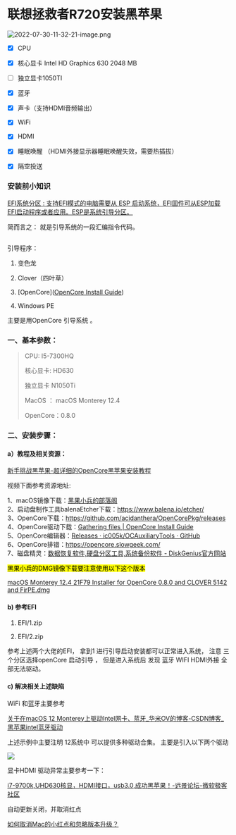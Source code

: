 # 联想拯救者R720安装黑苹果

![2022-07-30-11-32-21-image.png](http://www.rainfly.cn/content/uploadfile/202207/57971659153593.png)

- [x] CPU

- [x] 核心显卡 Intel HD Graphics 630 2048 MB

- [ ] 独立显卡1050TI

- [x] 蓝牙

- [x] 声卡（支持HDMI音频输出）

- [x] WiFi

- [x] HDMI

- [x] 睡眠唤醒 （HDMI外接显示器睡眠唤醒失效，需要热插拔）

- [x] 隔空投送

### 安装前小知识

[EFI系统分区 :    支持EFI模式的电脑需要从 ESP 启动系统，EFI固件可从ESP加载EFI启动程序或者应用。ESP是系统引导分区。]([EFI系统分区_百度百科](https://baike.baidu.com/item/EFI%E7%B3%BB%E7%BB%9F%E5%88%86%E5%8C%BA/23315989?fr=aladdin))

简而言之： 就是引导系统的一段汇编指令代码。

<img src="file:///Users/rain/Library/Application%20Support/marktext/images/2022-07-30-11-11-50-image.png" title="" alt="" data-align="center">

引导程序： 

1. 变色龙

2. Clover（四叶草）

3. [OpenCore]([OpenCore Install Guide](https://dortania.github.io/OpenCore-Install-Guide/))

4. Windows PE

主要是用OpenCore 引导系统 。

### 一、基本参数：

> CPU: I5-7300HQ   
> 
> 核心显卡: HD630 
> 
> 独立显卡 N1050Ti
> 
> MacOS ： macOS Monterey 12.4 
> 
> OpenCore：0.8.0

### 二、安装步骤：

#### a）教程及相关资源：

[新手挑战黑苹果-超详细的OpenCore黑苹果安装教程](https://www.bilibili.com/video/BV18V41187JZ?p=1&share_medium=android&share_medium=android&share_medium=android&share_medium=android&share_plat=android&share_plat=android&share_plat=android&share_plat=android&share_source=COPY&share_source=COPY&share_source=COPY&share_source=COPY&share_tag=s_i%25C3%2597tamp%3D1616727523&share_tag=s_i%25C3%2597tamp%3D1616727523&share_tag=s_i%C3%97tamp%3D1616727523&share_tag=s_i%25C3%2597tamp%3D1616727523&unique_k=uNWbnL&unique_k=uNWbnL&unique_k=uNWbnL&unique_k=uNWbnL&vd_source=2c89c7c11b923bc0c820cde3df8b7a3b%255D%255D%28https%3A%2F%2Fwww.bilibili.com%2Fvideo%2FBV18V41187JZ%3Fp%3D1&vd_source=2c89c7c11b923bc0c820cde3df8b7a3b%255D%29%29%28%5Bhttps%3A%2F%2Fwww.bilibili.com%2Fvideo%2FBV18V41187JZ%3Fp%3D1&vd_source=2c89c7c11b923bc0c820cde3df8b7a3b%5D%28https%3A%2F%2Fwww.bilibili.com%2Fvideo%2FBV18V41187JZ%3Fp%3D1&vd_source=2c89c7c11b923bc0c820cde3df8b7a3b%29%29)

视频下面参考资源地址:

1、macOS镜像下载：[黑果小兵的部落阁](https://blog.daliansky.net/)  
2、启动盘制作工具balenaEtcher下载：https://www.balena.io/etcher/  
3、OpenCore下载：https://github.com/acidanthera/OpenCorePkg/releases  
4、OpenCore驱动下载：[Gathering files | OpenCore Install Guide](https://dortania.github.io/OpenCore-Install-Guide/ktext.html)  
5、OpenCore编辑器：[Releases · ic005k/OCAuxiliaryTools · GitHub](https://github.com/ic005k/QtOpenCoreConfig/releases)  
6、OpenCore排错：https://opencore.slowgeek.com/  
7、磁盘精灵：[数据恢复软件,硬盘分区工具,系统备份软件 - DiskGenius官方网站](https://www.diskgenius.cn/)

<mark>黑果小兵的DMG镜像下载要注意使用以下这个版本</mark>

[macOS Monterey 12.4 21F79 Installer for OpenCore 0.8.0 and CLOVER 5142 and FirPE.dmg](https://mp.weixin.qq.com/s?__biz=MjM5OTAzMTI0OA==&mid=2450024949&idx=1&sn=8c03a842cd471d3eae4105a9c8ce91d2&chksm=b13d714a864af85c13a8d547e3ecb8a07e15d612b26ce35e03b362dcc878492035cc4972abd3&scene=127&ascene=78&devicetype=android-31&version=2800183f&nettype=WIFI&abtest_cookie=AAACAA%253D%253D&lang=zh_CN&exportkey=ASr2I%252BCyvCzi6eCyFJUmAqk%253D&pass_ticket=OUiuphDvhoVq7ZSdD1EoaCxiVaDtpjFC7PgLBChRmVikGG8IjbYXM%252BEfaDhTID8f&wx_header=3)

#### b) 参考EFI

1. EFI/1.zip 

2. EFI/2.zip

参考上述两个大佬的EFI， 拿到1 进行引导启动安装都可以正常进入系统，  注意 三个分区选择openCore 启动引导  ， 但是进入系统后 发现 蓝牙 WIFI  HDMI外接  全部无法驱动。

#### c) 解决相关上述缺陷

  WiFi 和蓝牙主要参考 

[关于在macOS 12 Monterey上驱动Intel网卡、蓝牙_华米OV的博客-CSDN博客_黑苹果intel蓝牙驱动](https://blog.csdn.net/qq_24028389/article/details/119961192)

 上述示例中主要注明 12系统中 可以提供多种驱动合集。 主要是引入以下两个驱动

![](/Users/rain/Library/Application%20Support/marktext/images/2022-07-24-17-13-23-image.png)

显卡HDMI 驱动异常主要参考一下：

[i7-9700k,UHD630核显，HDMI接口，usb3.0,成功黑苹果！-远景论坛-微软极客社区](https://bbs.pcbeta.com/viewthread-1839602-1-1.html)

自动更新关闭，并取消红点

[如何取消Mac的小红点和忽略版本升级？](https://zhuanlan.zhihu.com/p/436624540)
